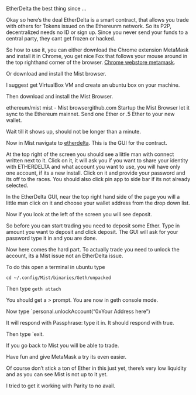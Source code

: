 EtherDelta the best thing since …

Okay so here’s the deal EtherDelta is a smart contract, that allows you trade with others for Tokens issued on the Ethereunm network. So its P2P, decentralized needs no ID or sign up. Since you never send your funds to a central party, they cant get frozen or hacked.

So how to use it, you can either download the Chrome extension MetaMask and install it in Chrome, you get nice Fox that follows your mouse around in the top righthand corner of the browser. <a href="https://chrome.google.com/webstore/detail/metamask/nkbihfbeogaeaoehlefnkodbefgpgknn?utm_source=chrome-app-launcher-info-dialog">Chrome webstore metamask</a>.

Or download and install the Mist browser.

I suggest get VirtualBox VM and create an ubuntu box on your machine.

Then download and install the Mist Browser.

ethereum/mist
mist - Mist browsergithub.com
Startup the Mist Browser let it sync to the Ethereum mainnet. Send one Ether or .5 Ether to your new wallet.

Wait till it shows up, should not be longer than a minute.

Now in Mist navigate to <a href="etherdelta.github.io">etherdelta</a>. This is the GUI for the contract.

At the top right of the screen you should see a little man with connect written next to it. Click on it, it will ask you if you want to share your identity with ETHERDELTA and what account you want to use, you will have only one account, if its a new install. Click on it and provide your password and its off to the races. You should also click pin app to side bar if its not already selected.

In the EtherDelta GUI, near the top right hand side of the page you will a little man click on it and choose your wallet address from the drop down list.

Now if you look at the left of the screen you will see deposit.

So before you can start trading you need to deposit some Ether. Type in amount you want to deposit and click deposit. The GUI will ask for your password type it in and you are done.

Now here comes the hard part. To actually trade you need to unlock the account, its a Mist issue not an EtherDelta issue.

To do this open a terminal in ubuntu type

```
cd ~/.config/Mist/binaries/Geth/unpacked
```
Then type 
`geth attach`

You should get a > prompt. You are now in geth console mode.

Now type 
`personal.unlockAccount(“0xYour Address here”)

It will respond with Passphrase: type it in. It should respond with true.

Then type `exit.

If you go back to Mist you will be able to trade.

Have fun and give MetaMask a try its even easier.

Of course don’t stick a ton of Ether in this just yet, there’s very low liquidity and as you can see Mist is not up to it yet.

I tried to get it working with Parity to no avail.

